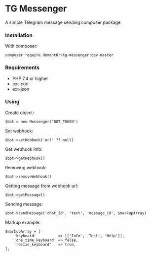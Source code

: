 # TG Messenger

A simple Telegram message sending composer package

### Installation

With composer:

`composer require dement0r/tg-messenger:dev-master`

### Requirements
 * PHP 7.4 or higher
 * ext-curl
 * ext-json

### Using

Create object:

`$bot = new Messenger('BOT_TOKEN')`

Set webhook:

`$bot->setWebhook('url' ?? null)`

Get webhook info:

`$bot->getWebhook()`

Removing webhook:

`$bot->removeWebhook()`

Getting message from webhook url:

`$bot->getMessage()`

Sending message:

`$bot->sendMessage('chat_id', 'text', 'message_id', $markupArray)`

Markup example:
```
$markupArray = [
    'keyboard'          => [['Info', 'Test', 'Help']],
    'one_time_keyboard' => false,
    'resize_keyboard'   => true,
],
```